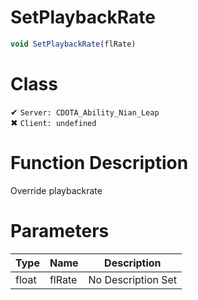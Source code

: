 # SetPlaybackRate
```js	
void SetPlaybackRate(flRate)
```
# Class
✔ `Server: CDOTA_Ability_Nian_Leap`  
✖ `Client: undefined`  

# Function Description
Override playbackrate
# Parameters
Type|Name|Description
--|--|--
float|flRate|No Description Set
